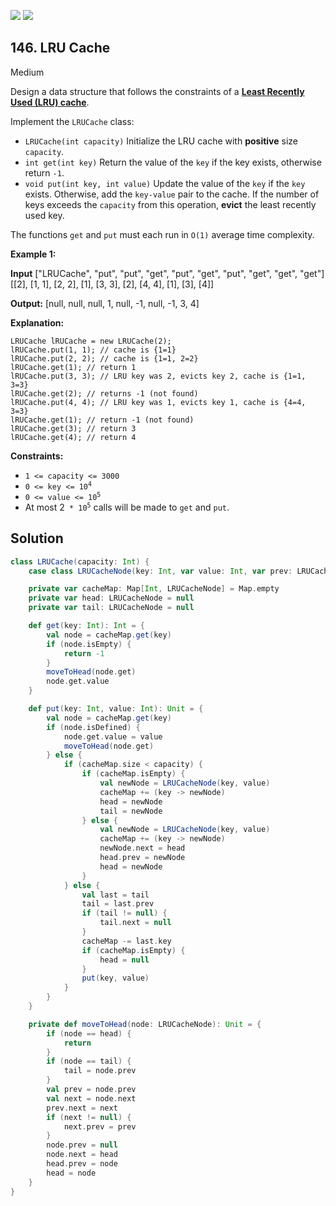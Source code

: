 [![](https://img.shields.io/github/stars/LeetCode-in-Scala/LeetCode-in-Scala?label=Stars&style=flat-square)](https://github.com/LeetCode-in-Scala/LeetCode-in-Scala)
[![](https://img.shields.io/github/forks/LeetCode-in-Scala/LeetCode-in-Scala?label=Fork%20me%20on%20GitHub%20&style=flat-square)](https://github.com/LeetCode-in-Scala/LeetCode-in-Scala/fork)

## 146\. LRU Cache

Medium

Design a data structure that follows the constraints of a **[Least Recently Used (LRU) cache](https://en.wikipedia.org/wiki/Cache_replacement_policies#LRU)**.

Implement the `LRUCache` class:

*   `LRUCache(int capacity)` Initialize the LRU cache with **positive** size `capacity`.
*   `int get(int key)` Return the value of the `key` if the key exists, otherwise return `-1`.
*   `void put(int key, int value)` Update the value of the `key` if the `key` exists. Otherwise, add the `key-value` pair to the cache. If the number of keys exceeds the `capacity` from this operation, **evict** the least recently used key.

The functions `get` and `put` must each run in `O(1)` average time complexity.

**Example 1:**

**Input** ["LRUCache", "put", "put", "get", "put", "get", "put", "get", "get", "get"] [[2], [1, 1], [2, 2], [1], [3, 3], [2], [4, 4], [1], [3], [4]]

**Output:** [null, null, null, 1, null, -1, null, -1, 3, 4]

**Explanation:**

    LRUCache lRUCache = new LRUCache(2);
    lRUCache.put(1, 1); // cache is {1=1}
    lRUCache.put(2, 2); // cache is {1=1, 2=2}
    lRUCache.get(1); // return 1
    lRUCache.put(3, 3); // LRU key was 2, evicts key 2, cache is {1=1, 3=3}
    lRUCache.get(2); // returns -1 (not found)
    lRUCache.put(4, 4); // LRU key was 1, evicts key 1, cache is {4=4, 3=3}
    lRUCache.get(1); // return -1 (not found)
    lRUCache.get(3); // return 3
    lRUCache.get(4); // return 4 

**Constraints:**

*   `1 <= capacity <= 3000`
*   <code>0 <= key <= 10<sup>4</sup></code>
*   <code>0 <= value <= 10<sup>5</sup></code>
*   At most 2<code> * 10<sup>5</sup></code> calls will be made to `get` and `put`.

## Solution

```scala
class LRUCache(capacity: Int) {
    case class LRUCacheNode(key: Int, var value: Int, var prev: LRUCacheNode = null, var next: LRUCacheNode = null)

    private var cacheMap: Map[Int, LRUCacheNode] = Map.empty
    private var head: LRUCacheNode = null
    private var tail: LRUCacheNode = null

    def get(key: Int): Int = {
        val node = cacheMap.get(key)
        if (node.isEmpty) {
            return -1
        }
        moveToHead(node.get)
        node.get.value
    }

    def put(key: Int, value: Int): Unit = {
        val node = cacheMap.get(key)
        if (node.isDefined) {
            node.get.value = value
            moveToHead(node.get)
        } else {
            if (cacheMap.size < capacity) {
                if (cacheMap.isEmpty) {
                    val newNode = LRUCacheNode(key, value)
                    cacheMap += (key -> newNode)
                    head = newNode
                    tail = newNode
                } else {
                    val newNode = LRUCacheNode(key, value)
                    cacheMap += (key -> newNode)
                    newNode.next = head
                    head.prev = newNode
                    head = newNode
                }
            } else {
                val last = tail
                tail = last.prev
                if (tail != null) {
                    tail.next = null
                }
                cacheMap -= last.key
                if (cacheMap.isEmpty) {
                    head = null
                }
                put(key, value)
            }
        }
    }

    private def moveToHead(node: LRUCacheNode): Unit = {
        if (node == head) {
            return
        }
        if (node == tail) {
            tail = node.prev
        }
        val prev = node.prev
        val next = node.next
        prev.next = next
        if (next != null) {
            next.prev = prev
        }
        node.prev = null
        node.next = head
        head.prev = node
        head = node
    }
}
```